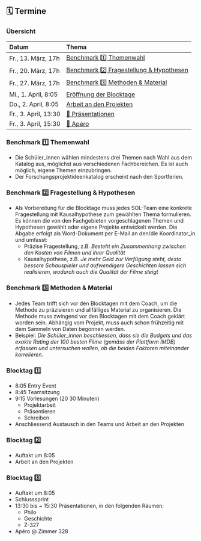 ## 🗓 Termine

### Übersicht

| Datum | Thema |
|:--|:--|
| Fr., 13. März, 17h | [Benchmark 1️⃣ Themenwahl ](https://gymnasium-immensee.github.io/ResearchProject/termine.html#benchmark-1%EF%B8%8F⃣-themenwahl)|
| Fr., 20. März, 17h | [Benchmark 2️⃣ Fragestellung & Hypothesen](https://gymnasium-immensee.github.io/ResearchProject/termine.html#benchmark-2%EF%B8%8F⃣-fragestellung--hypothesen) |
| Fr., 27. März, 17h | [Benchmark 3️⃣ Methoden & Material ](https://gymnasium-immensee.github.io/ResearchProject/termine.html#benchmark-3%EF%B8%8F⃣-methoden--material)|
| Mi., 1. April, 8:05 | [Eröffnung der Blocktage](https://gymnasium-immensee.github.io/ResearchProject/termine.html#blocktag-1%EF%B8%8F⃣) |
| Do., 2. April, 8:05 | [Arbeit an den Projekten](https://gymnasium-immensee.github.io/ResearchProject/termine.html#blocktag-2%EF%B8%8F⃣) |
| Fr., 3. April, 13:30 | [🎤 Präsentationen](https://gymnasium-immensee.github.io/ResearchProject/termine.html#blocktag-3%EF%B8%8F⃣) |
| Fr., 3. April, 15:30 | [🍰 Apéro](https://gymnasium-immensee.github.io/ResearchProject/termine.html#blocktag-3%EF%B8%8F⃣) |

### Benchmark 1️⃣ Themenwahl

<p id="nxt"></p>

* Die Schüler_innen wählen mindestens drei Themen nach Wahl aus dem Katalog aus, möglichst aus verschiedenen Fachbereichen. Es ist auch möglich, eigene Themen einzubringen.
* Der Forschungsprojektideenkatalog erscheint nach den Sportferien.

### Benchmark 2️⃣ Fragestellung & Hypothesen

* Als Vorbereitung für die Blocktage muss jedes SOL-Team eine konkrete Fragestellung mit Kausalhypothese zum gewählten Thema formulieren. Es können die von den Fachgebieten vorgeschlagenen Themen und Hypothesen gewählt oder eigene Projekte entwickelt werden. Die Abgabe erfolgt als Word-Dokument per E-Mail an den/die Koordinator_in und umfasst:
    * Präzise Fragestellung, z.B. *Besteht ein Zusammenhang zwischen den Kosten von Filmen und ihrer Qualität*
    * Kausalhypothese, z.B. *Je mehr Geld zur Verfügung steht, desto bessere Schauspieler und aufwendigere Geschichten lassen sich realisieren, wodurch auch die Qualität der Filme steigt*

### Benchmark 3️⃣ Methoden & Material

* Jedes Team trifft sich vor den Blocktagen mit dem Coach, um die Methode zu präzisieren und allfälliges Material zu organisieren. Die Methode muss zwingend vor den Blocktagen mit dem Coach geklärt worden sein. Abhängig vom Projekt, muss auch schon frühzeitig mit dem Sammeln von Daten begonnen werden.  
* Beispiel: *Die Schüler_innen beschliessen, dass sie die Budgets und das exakte Rating der 100 besten Filme (gemäss der Plattform IMDB) erfassen und untersuchen wollen, ob die beiden Faktoren miteinander korrelieren.*

### Blocktag 1️⃣

* 8:05 Entry Event
* 8:45 Teamsitzung
* 9:15 Vorlesungen (20 30 Minuten)
    * Projektarbeit
    * Präsentieren
    * Schreiben
* Anschliessend Austausch in den Teams und Arbeit an den Projekten

### Blocktag 2️⃣

* Auftakt um 8:05
* Arbeit an den Projekten

### Blocktag 3️⃣

* Auftakt um 8:05
* Schlusssprint
* 13:30 bis ~ 15:30 Präsentationen, in den folgenden Räumen:
    * Philo
    * Geschichte
    * Z-327
* Apéro @ Zimmer 328

<script>
var countDownDate = new Date("Jan 5, 2021 15:37:25").getTime();
var x = setInterval(function() {
  var now = new Date().getTime();
  var distance = countDownDate - now;
    
  var days = Math.floor(distance / (1000 * 60 * 60 * 24));
  var hours = Math.floor((distance % (1000 * 60 * 60 * 24)) / (1000 * 60 * 60));
  var minutes = Math.floor((distance % (1000 * 60 * 60)) / (1000 * 60));
  var seconds = Math.floor((distance % (1000 * 60)) / 1000);
    
  document.getElementById("nxt").innerHTML = days + "d " + hours + "h "
  + minutes + "m " + seconds + "s ";
    
  if (distance < 0) {
    clearInterval(x);
    document.getElementById("nxt").innerHTML = "✅";
  }
}, 1000);
</script>